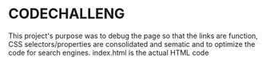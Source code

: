# CODECHALLENG
This project's purpose was to debug the page so that the links are function, CSS selectors/properties are consolidated and sematic and to optimize the code for search engines.
index.html is the actual HTML code

